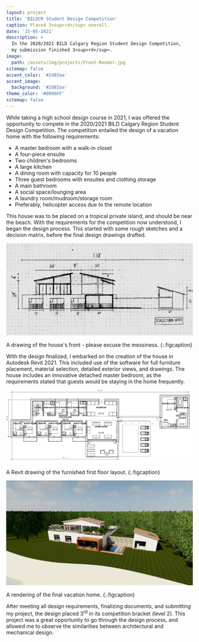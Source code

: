 ```yaml
---
layout: project
title: 'BILDCR Student Design Competition'
caption: Placed 3<sup>rd</sup> overall.
date: '15-05-2021'
description: >
  In the 2020/2021 BILD Calgary Region Student Design Competition,
  my submission finished 3<sup>rd</sup>.
image: 
  path: /assets/img/projects/Front-Render.jpg
sitemap: false
accent_color: '#2d83aa'
accent_image:
  background: '#2d83aa'
theme_color: '#0096FF'
sitemap: false
---
```

While taking a high school design course in 2021, I was offered the opportunity to compete in the 2020/2021 BILD Calgary Region Student
Design Competition. The competition entailed the design of a vacation home with the following requirements:

* A master bedroom with a walk-in closet
* A four-piece ensuite
* Two children's bedrooms
* A large kitchen
* A dining room with capacity for 10 people
* Three guest bedrooms with ensuites and clothing storage
* A main bathroom
* A social space/lounging area
* A laundry room/mudroom/storage room
* Preferably, helicopter access due to the remote location

This house was to be placed on a tropical private island, and should be near the beach. With the requirements for the competition now understood, I began the design process. This started with some rough sketches and a decision matrix, before the final design drawings drafted.

![House front view.](\assets\img\projects\front_view.jpg)

A drawing of the house's front - please excuse the messiness.
{:.figcaption}

With the design finalized, I embarked on the creation of the house in Autodesk Revit 2021. This included use of the software for full furniture placement, material selection, detailed exterior views, and drawings. The house includes an innovative detached master bedroom, as the requirements stated that guests would be staying in the home frequently.

![House drawing](\assets\img\projects\l1_fp_bw.jpg)

A Revit drawing of the furnished first floor layout.
{:.figcaption}

![House rendering](\assets\img\projects\Close-Iso-Render.jpg)

A rendering of the final vacation home.
{:.figcaption}

After meeting all design requirements, finalizing documents, and submitting my project, the design placed 3<sup>rd</sup> in its competition bracket (level 2). This project was a great opportunity to go through the design process, and allowed me to observe the similarities between architectural and mechanical design.